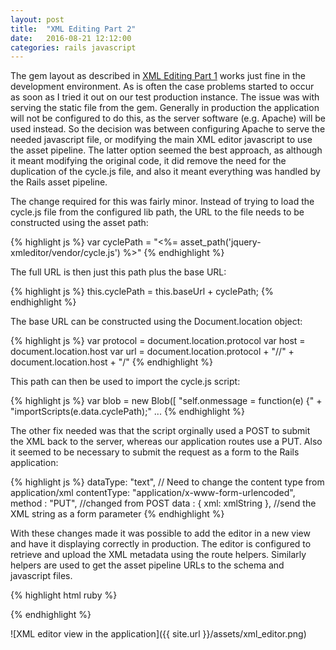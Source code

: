 ```yaml
---
layout: post
title:  "XML Editing Part 2"
date:   2016-08-21 12:12:00
categories: rails javascript
---
```


The gem layout as described in [XML Editing Part 1](rails/javascript/2016/08/07/xml_editor/) works just fine in
the development environment. As is often the case problems started to occur as soon as I tried it out on
our test production instance. The issue was with serving the static file from the gem. Generally in production
the application will not be configured to do this, as the server software (e.g. Apache) will be used instead.
So the decision was between configuring Apache to serve the needed javascript file, or modifying the main
XML editor javascript to use the asset pipeline. The latter option seemed the best approach, as although it
meant modifying the original code, it did remove the need for the duplication of the cycle.js file, and also
it meant everything was handled by the Rails asset pipeline.

The change required for this was fairly minor. Instead of trying to load the cycle.js file from the configured lib path, 
the URL to the file needs to be constructed using the asset path:

{% highlight js %}
var cyclePath = 
   "<%= asset_path('jquery-xmleditor/vendor/cycle.js') %>"
{% endhighlight %}

The full URL is then just this path plus the base URL:

{% highlight js %}
this.cyclePath = this.baseUrl + cyclePath;
{% endhighlight %}

The base URL can be constructed using the Document.location object:

{% highlight js %}
var protocol = document.location.protocol
var host = document.location.host
var url = document.location.protocol + "//" 
        + document.location.host + "/"
{% endhighlight %}

This path can then be used to import the cycle.js script:

{% highlight js %}
var blob = new Blob([
    "self.onmessage = function(e) {" +
    "importScripts(e.data.cyclePath);" 
    ...
{% endhighlight %}

The other fix needed was that the script orginally used a POST to submit the XML back to the server, whereas our application routes
use a PUT. Also it seemed to be necessary to submit the request as a form to the Rails application:

{% highlight js %}
dataType: "text",
// Need to change the content type from application/xml
contentType: "application/x-www-form-urlencoded",
method : "PUT", //changed from POST
data : { xml: xmlString }, //send the XML string as a form parameter
{% endhighlight %}

With these changes made it was possible to add the editor in a new view and have it displaying correctly in production.
The editor is configured to retrieve and upload the XML metadata using the route helpers. Similarly helpers are used to
get the asset pipeline URLs to the schema and javascript files.

{% highlight html ruby %}
<div id="xml_editor">
</div>
<script>
  $(function() {
    $("#xml_editor").xmlEditor({
      ajaxOptions: {
        xmlRetrievalPath: "<%= object_metadata_path(object) %>",
        xmlUploadPath : "<%= object_metadata_path(object) %>"
      },
      submitResponseHandler: function(response) {
        if (response.startsWith(
            "<%= t('dri.flash.notice.metadata_updated') %>")) 
        {
          return false;
        } else {
          return response;
        }
      },
      schema : '<%= asset_path("schemas/#{schema}") %>',
      libPath : '<%= asset_path("jquery-xmleditor/vendor") %>'
    });
 });
</script>
{% endhighlight %}

![XML editor view in the application]({{ site.url }}/assets/xml_editor.png)

[ucla-xmleditor]:  https://github.com/UNC-Libraries/jquery.xmleditor
[gem-github]:      https://github.com/stkenny/jquery-xmleditor-rails

